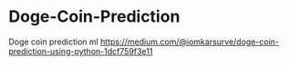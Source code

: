 # Doge-Coin-Prediction
Doge coin prediction ml
https://medium.com/@iomkarsurve/doge-coin-prediction-using-python-1dcf759f3e11
